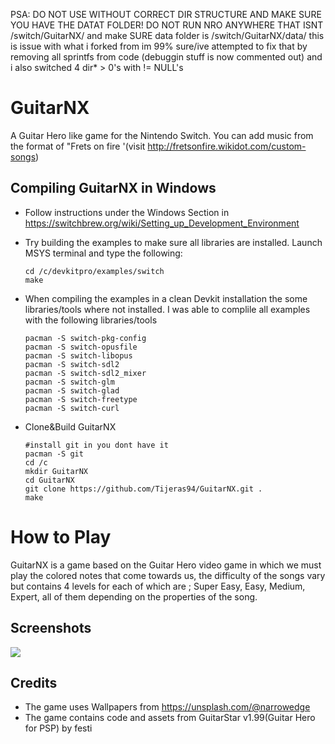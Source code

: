 PSA: DO NOT USE WITHOUT CORRECT DIR STRUCTURE AND MAKE SURE YOU HAVE THE DATAT FOLDER! DO NOT RUN NRO ANYWHERE THAT ISNT /switch/GuitarNX/ and make SURE data folder is /switch/GuitarNX/data/
this is issue with what i forked from im 99% sure/ive attempted to fix that by removing all sprintfs from code (debuggin stuff is now commented out) and i also switched 4 dir* > 0's with != NULL's

# GuitarNX
A Guitar Hero like game for the Nintendo Switch.	You can add music from the format of "Frets on fire '(visit http://fretsonfire.wikidot.com/custom-songs)

## Compiling GuitarNX in Windows

* Follow instructions under the Windows Section in https://switchbrew.org/wiki/Setting_up_Development_Environment
* Try building the examples to make sure all libraries are installed. Launch MSYS terminal and type the following:
    ```Shell
    cd /c/devkitpro/examples/switch
    make
    ```
    
* When compiling the examples in a clean Devkit installation the some libraries/tools where not installed.
   I was able to complile all examples with the following libraries/tools
   ```Shell
   pacman -S switch-pkg-config
   pacman -S switch-opusfile
   pacman -S switch-libopus
   pacman -S switch-sdl2
   pacman -S switch-sdl2_mixer
   pacman -S switch-glm
   pacman -S switch-glad
   pacman -S switch-freetype
   pacman -S switch-curl
   ```

* Clone&Build GuitarNX 
   ```Shell
   #install git in you dont have it
   pacman -S git
   cd /c
   mkdir GuitarNX
   cd GuitarNX
   git clone https://github.com/Tijeras94/GuitarNX.git .
   make
    ```

# How to Play

GuitarNX is a game based on the Guitar Hero video game in which we must play the colored notes that come towards us, the difficulty of the songs vary but contains 4 levels for each of which are ; Super Easy, Easy, Medium, Expert, all of them depending on the properties of the song.

## Screenshots

![](/Screenshoots.png)

## Credits

* The game uses Wallpapers from https://unsplash.com/@narrowedge
* The game contains code and assets from GuitarStar v1.99(Guitar Hero for PSP) by festi


